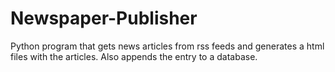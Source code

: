 # Newspaper-Publisher
Python program that gets news articles from rss feeds and generates a html files with the articles. Also appends the entry to a database.
